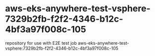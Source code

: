 # aws-eks-anywhere-test-vsphere-7329b2fb-f2f2-4346-b12c-4bf3a97f008c-105
repository for use with E2E test job aws-eks-anywhere-test-vsphere:7329b2fb-f2f2-4346-b12c-4bf3a97f008c-105
